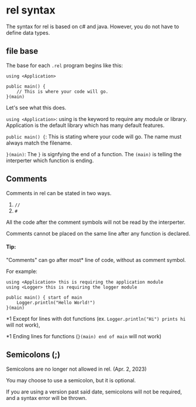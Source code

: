# rel syntax

The syntax for rel is based on c# and java.
However, you do not have to define data types.

## file base

The base for each `.rel` program begins like this:
```
using <Application>

public main() {
    // This is where your code will go.
}(main)
```

Let's see what this does.

`using <Application>`: using is the keyword to require any module or library. 
Application is the default library which has many default features.

`public main() {`: This is stating where your code will go. The name must always match the filename.

`}(main)`: The `}` is signfying the end of a function. The `(main)` is telling the interperter which function is ending.

## Comments

Comments in rel can be stated in two ways.
1. `//`
2. `#`

All the code after the comment symbols will not be read by the interperter.

Comments cannot be placed on the same line after any function is declared.

#### Tip:

"Comments" can go after most* line of code, without as comment symbol.

For example:

```
using <Application> this is requiring the application module
using <Logger> this is requiring the logger module

public main() { start of main
    Logger.println("Hello World!")
}(main)
```

*1 Except for lines with dot functions (ex. `Logger.println("Hi") prints hi` will not work),

*1 Ending lines for functions (`}(main) end of main` will not work)


## Semicolons (;)

Semicolons are no longer not allowed in rel. (Apr. 2, 2023)

You may choose to use a semicolon, but it is optional.

If you are using a version past said date, semicolons will not be required, and a syntax error will be thrown.